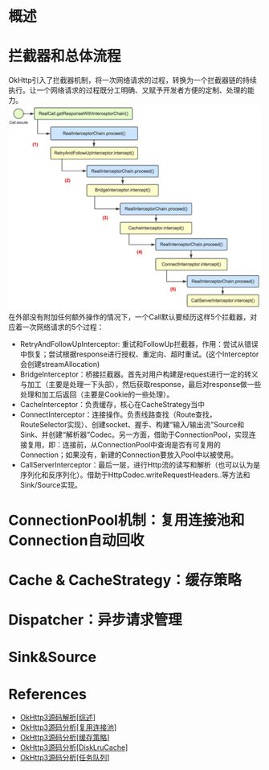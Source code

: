 # 概述

# 拦截器和总体流程
OkHttp引入了拦截器机制，将一次网络请求的过程，转换为一个拦截器链的持续执行。让一个网络请求的过程既分工明确、又赋予开发者方便的定制、处理的能力。
![OkHttp拦截器过程图](/assets/okhttp-1.png)
在外部没有附加任何额外操作的情况下，一个Call默认要经历这样5个拦截器，对应着一次网络请求的5个过程：

- RetryAndFollowUpInterceptor: 重试和FollowUp拦截器，作用：尝试从错误中恢复；尝试根据response进行授权、重定向、超时重试。(这个Interceptor会创建streamAllocation)
- BridgeInterceptor：桥接拦截器。首先对用户构建是request进行一定的转义与加工（主要是处理一下头部），然后获取response，最后对response做一些处理和加工后返回（主要是Cookie的一些处理）。
- CacheInterceptor：负责缓存，核心在CacheStrategy当中
- ConnectInterceptor：连接操作。负责线路查找（Route查找，RouteSelector实现）、创建socket、握手、构建“输入/输出流”Source和Sink、并创建“解析器”Codec。另一方面，借助于ConnectionPool，实现连接复用，即：连接前，从ConnectionPool中查询是否有可复用的Connection；如果没有，新建的Connection要放入Pool中以被使用。
- CallServerInterceptor：最后一层，进行Http流的读写和解析（也可以认为是序列化和反序列化）。借助于HttpCodec.writeRequestHeaders..等方法和Sink/Source实现。
# ConnectionPool机制：复用连接池和Connection自动回收

# Cache & CacheStrategy：缓存策略

# Dispatcher：异步请求管理

# Sink&Source

# References
* [OkHttp3源码解析[综述]](http://www.jianshu.com/p/aad5aacd79bf#)
* [OkHttp3源码分析[复用连接池]](http://www.jianshu.com/p/92a61357164b)
* [OkHttp3源码分析[缓存策略]](http://www.jianshu.com/p/9cebbbd0eeab)
* [OkHttp3源码分析[DiskLruCache]](http://www.jianshu.com/p/23b8aa490a6b)
* [OkHttp3源码分析[任务队列]](http://www.jianshu.com/p/6637369d02e7)